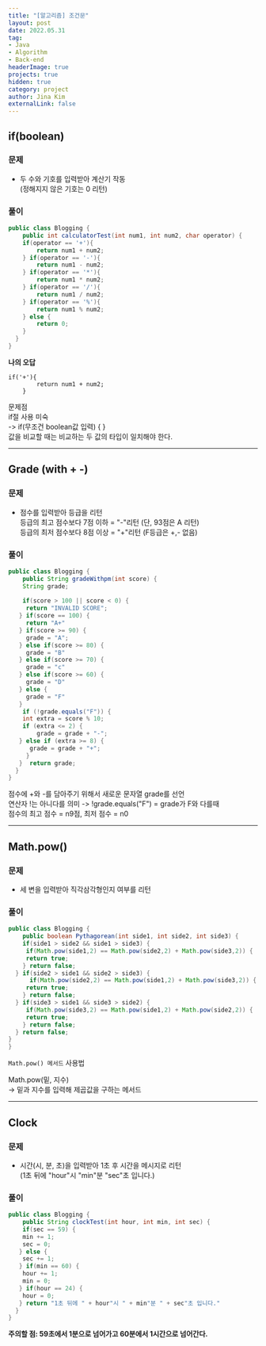 ```yaml
---
title: "[알고리즘] 조건문"
layout: post
date: 2022.05.31
tag:
- Java
- Algorithm
- Back-end
headerImage: true
projects: true
hidden: true 
category: project
author: Jina Kim
externalLink: false
---
```


## if(boolean)
### 문제
- 두 수와  기호를 입력받아 계산기 작동  
(정해지지 않은 기호는 0 리턴)  

### 풀이

<!--{%raw%}-->
```java
public class Blogging {
	public int calculatorTest(int num1, int num2, char operator) {
	if(operator == '+'){
		return num1 + num2;
    } if(operator == '-'){
		return num1 - num2;
    } if(operator == '*'){
		return num1 * num2;
    } if(operator == '/'){
		return num1 / num2;
    } if(operator == '%'){
		return num1 % num2;
    } else {
    	return 0;
    }
  }
}
```
<!--{%endraw%}-->

**나의 오답**   
```
if('+'){
		return num1 + num2;
    }
```
문제점   
if절 사용 미숙  
-> if(무조건 boolean값 입력) { }  
값을 비교할 때는 비교하는 두 값의 타입이 일치해야 한다. 

-----
## Grade (with + -)  
### 문제   
- 점수를 입력받아 등급을 리턴   
등급의 최고 점수보다 7점 이하 = "-"리턴 (단, 93점은 A 리턴)   
등급의 최저 점수보다 8점 이상 = "+"리턴 (F등급은 +,- 없음)   

### 풀이  

<!--{%raw%}-->
```java
public class Blogging {
	public String gradeWithpm(int score) {
    String grade;
    
    if(score > 100 || score < 0) {
     return "INVALID SCORE";
   } if(score == 100) {
     return "A+"
   } if(score >= 90) {
     grade = "A";
   } else if(score >= 80) {
     grade = "B"
   } else if(score >= 70) {
     grade = "c"
   } else if(score >= 60) {
     grade = "D"
   } else {
     grade = "F" 
   }
   	if (!grade.equals("F")) {
	int extra = score % 10;
	if (extra <= 2) {
		grade = grade + "-";
   } else if (extra >= 8) {
	  grade = grade + "+";
	 }
   }  return grade;
  }
}
```
<!--{%endraw%}-->

점수에 +와 -를 담아주기 위해서 새로운 문자열 grade를 선언    
연산자 !는 아니다를 의미 -> !grade.equals("F") = grade가 F와 다를때   
점수의 최고 점수 = n9점, 최저 점수 = n0  

-----
## Math.pow()  
### 문제  
- 세 변을 입력받아 직각삼각형인지 여부를 리턴   

### 풀이  
```java
public class Blogging {
	public boolean Pythagorean(int side1, int side2, int side3) {
    if(side1 > side2 && side1 > side3) {
     if(Math.pow(side1,2) == Math.pow(side2,2) + Math.pow(side3,2)) {
     return true;
    } return false;
  } if(side2 > side1 && side2 > side3) {
      if(Math.pow(side2,2) == Math.pow(side1,2) + Math.pow(side3,2)) {
     return true;
    } return false;
  } if(side3 > side1 && side3 > side2) {
     if(Math.pow(side3,2) == Math.pow(side1,2) + Math.pow(side2,2)) {
     return true;
    } return false;
  } return false;
}
}
```
`Math.pow() 메서드` 사용법   

 Math.pow(밑, 지수)  
 -> 밑과 지수를 입력해 제곱값을 구하는 메서드  


-----
## Clock
### 문제
- 시간(시, 분, 초)을 입력받아 1초 후 시간을 메시지로 리턴  
(1초 뒤에 "hour"시 "min"분 "sec"초 입니다.)  

### 풀이

<!--{%raw%}-->
```java
public class Blogging {
	public String clockTest(int hour, int min, int sec) {
    if(sec == 59) {
    min += 1;
    sec = 0;
   } else {
  	sec += 1;
   } if(min == 60) {
  	hour += 1;
    min = 0;
   } if(hour == 24) {
  	hour = 0;
   } return "1초 뒤에 " + hour"시 " + min"분 " + sec"초 입니다."
  }
}
```
<!--{%endraw%}-->

**주의할 점: 59초에서 1분으로 넘어가고 60분에서 1시간으로 넘어간다.**  

